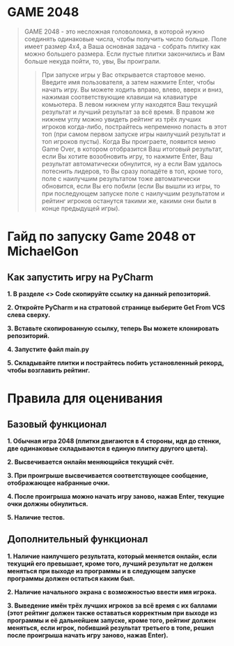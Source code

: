 <h1 id="game_2048">GAME 2048</h1>
<blockquote>
<p>GAME 2048 - это несложная головоломка, в которой нужно соединять одинаковые числа, чтобы получить число больше. Поле имеет размер 4х4, а Ваша основная задача - собрать плитку как можно большего размера. Если пустые плитки закончились и Вам больше некуда пойти, то, увы, Вы проиграли.</p>
<blockquote>
<p>При запуске игры у Вас открывается стартовое меню. Введите имя пользователя, а затем нажмите Enter, чтобы начать игру. Вы можете ходить вправо, влево, вверх и вниз, нажимая соответствующие клавиши на клавиатуре комьютера. В левом нижнем углу находятся Ваш текущий результат и лучший результат за всё время. В правом же нижнем углу можно увидеть рейтинг из трёх лучших игроков когда-либо, пострайтесь непременно попасть в этот топ (при самом первом запуске игры наилучший результат и топ игроков пусты). Когда Вы проиграете, появится меню Game Over, в котором отобразится Ваш итоговый результат, если Вы хотите возобновить игру, то нажмите Enter, Ваш результат автоматически обнулится, ну а если Вам удалось потеснить лидеров, то Вы сразу попадёте в топ, кроме того, поле с наилучшим результатом тоже автоматически обновится, если Вы его побили (если Вы вышли из игры, то при последующем запуске поле с наилучшим результатом и рейтинг игроков останутся такими же, какими они были в конце предыдущей игры).</p>
</blockquote>
</blockquote>
<h1 id="-arncpp">Гайд по запуску Game 2048 от MichaelGon</h1>
<h2 id="-pycharm">Как запустить игру на PyCharm</h2>
<p><strong>1. В разделе <> Code скопируйте ссылку на данный репозиторий.
<p><strong>2. Откройте PyCharm и на стратовой странице выберите Get From VCS слева сверху.
<p><strong>3. Вставьте скопированную ссылку, теперь Вы можете клонировать репозиторий.
<p><strong>4. Запустите файл main.py</strong></p>
<p><strong>5. Складывайте плитки и пострайтесь побить установленный рекорд, чтобы возглавить рейтинг.</strong></p>
<h1 id="-arncpp">Правила для оценивания</h1>
<h2 id="-pycharm">Базовый функционал</h2>
<p><strong>1. Обычная игра 2048 (плитки двигаются в 4 стороны, идя до стенки, две одинаковые складываются в единую плитку другого цвета).</p>
<p><strong>2. Высвечивается онлайн меняющийся текущий счёт. 
<p><strong>3. При проигрыше высвечивается соответствующее сообщение, отображающее набранные очки.
<p><strong>4. После проигрыша можно начать игру заново, нажав Enter, текущие очки должны обнулиться.
<p><strong>5. Наличие тестов.
<h2 id="-pycharm">Дополнительный функционал</h2>
<p><strong>1. Наличие наилучшего результата, который меняется онлайн, если текущий его превышает, кроме того, лучший результат не должен меняться при выходе из программы и в следующем запуске программы должен остаться каким был.</p>
<p><strong>2. Наличие начального экрана с возможностью ввести имя игрока. 
<p><strong>3. Выведение имён трёх лучших игроков за всё время с их баллами (этот рейтинг должен также оставаться корректным при выходе из программы и её дальнейшем запуске, кроме того, рейтинг должен меняться, если игрок, побивший результат третьего в топе, решил после проигрыша начать игру заново, нажав Enter).
